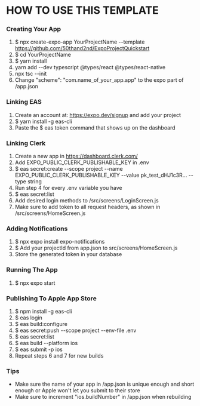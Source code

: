 # HOW TO USE THIS TEMPLATE

### Creating Your App

1. $ npx create-expo-app YourProjectName --template https://github.com/50thand2nd/ExpoProjectQuickstart
2. $ cd YourProjectName
3. $ yarn install
4. yarn add --dev typescript @types/react @types/react-native
5. npx tsc --init
6. Change "scheme": "com.name_of_your_app.app" to the expo part of /app.json

### Linking EAS

1. Create an account at: https://expo.dev/signup and add your project
2. $ yarn install -g eas-cli
3. Paste the $ eas token command that shows up on the dashboard

### Linking Clerk

1. Create a new app in https://dashboard.clerk.com/
2. Add EXPO_PUBLIC_CLERK_PUBLISHABLE_KEY in .env
3. $ eas secret:create --scope project --name EXPO_PUBLIC_CLERK_PUBLISHABLE_KEY --value pk_test_dHJ1c3R... --type string
4. Run step 4 for every .env variable you have
5. $ eas secret:list
6. Add desired login methods to /src/screens/LoginScreen.js
7. Make sure to add token to all request headers, as shown in /src/screens/HomeScreen.js

### Adding Notifications

1. $ npx expo install expo-notifications
2. $ Add your projectId from app.json to src/screens/HomeScreen.js
3. Store the generated token in your database

### Running The App

1. $ npx expo start

### Publishing To Apple App Store

1. $ npm install -g eas-cli
2. $ eas login
3. $ eas build:configure
4. $ eas secret:push --scope project --env-file .env
5. $ eas secret:list
6. $ eas build --platform ios
7. $ eas submit -p ios
8. Repeat steps 6 and 7 for new builds

### Tips

- Make sure the name of your app in /app.json is unique enough and short enough or Apple won't let you submit to their store
- Make sure to increment "ios.buildNumber" in /app.json when rebuilding
